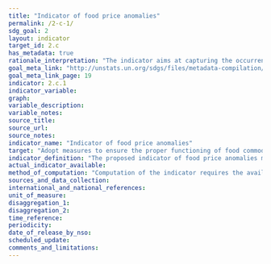 ```yaml
---
title: "Indicator of food price anomalies"
permalink: /2-c-1/
sdg_goal: 2
layout: indicator
target_id: 2.c
has_metadata: true
rationale_interpretation: "The indicator aims at capturing the occurrence of episodes of abrupt price increases that could be indicative of malfunctioning food commodity markets, and as such can be used to monitor the \"proper functioning\" of food markets, as expressed by the Target.\n Evidence from existing historic price series will need to be evaluated, on a case-by-case basis to determine which price series are more relevant in each country.\n As this is a \"means of implementation\" indicator, there should be no need to set baseline values and numerical targets to be achieved by 2030, but only to report it."
goal_meta_link: "http://unstats.un.org/sdgs/files/metadata-compilation/Metadata-Goal-2.pdf"
goal_meta_link_page: 19
indicator: 2.c.1
indicator_variable: 
graph: 
variable_description: 
variable_notes: 
source_title: 
source_url: 
source_notes: 
indicator_name: "Indicator of food price anomalies"
target: "Adopt measures to ensure the proper functioning of food commodity markets and their derivatives and facilitate timely access to market information, including on food reserves, in order to help limit extreme food price volatility."
indicator_definition: "The proposed indicator of food price anomalies measures the number of \"Price Anomalies\" that occur on a given food commodity price series over a given period of time.\nConcepts\nThe volatility of a given food commodity price series is measured through the quarterly and annual Compound Growth Rates (CGR), of the monthly price level. The mean and standard deviation of the observed historic CGR values define what is considered to be \"normal\"volatility for the particular price series being considered. A \"Price Anomaly\" is then defined as the recording, in a given month, of a CGR that is greater than the historic mean CGR for that month by one standard deviation or more."
actual_indicator_available: 
method_of_computation: "Computation of the indicator requires the availability of a series of monthly prices and involves three steps.\n Step 1. Calculating the quarterly and annual compound growth rates. A CGR is the growth rate in a time series over a certain amount of time.\n It is computed as [see report].\n A quarterly CGR (CQGR) is calculated by considering periods of three months between ____ and __0, while an annual CGR (CAGR) is calculated by considering a period of 12 months. The importance to consider both CQGR and CAGR derives from the need to take into account the presence of marked seasonal variability in many agricultural prices, with prices growing more or less steadily over the year from their minimum, occurring at harvest period.\n Step 2. Calculating the weighted average and standard deviation of both CQGR and CAGR. The historic distributions of CGRs are characterized by the mean and the standard deviation of past CGR values. A different distribution of CGRs is computed per each calendar month. Time weights are used to make sure that the more recent past has a higher weight in the calculation of the mean and standard deviation of the distribution of CGRs, so that more recent price dynamics are not overshadowed by past extreme events which could prevent the detection of significant market shocks on prices. \n Step 4. Computing the indicator of price anomalies. First, the difference between the monthly CGR and the historic average CGR is computed for each month and then normalized with respect to the historic standard deviation. Based on the results, a price anomaly is recorded in each month for which the normalized difference is equal or greater than one. Then, the frequency of price anomalies is computed for both the quarterly and the annual CGRs and the final indicator of price anomalies for month t (________ ) is computed as a weighted average of the frequency of price anomalies in the quarterly CGR and the frequency of price anomalies based on the annual CGR.\n For further details, see Baquedano 2014 (2015?)"
sources_and_data_collection: 
international_and_national_references: 
unit_of_measure: 
disaggregation_1: 
disaggregation_2: 
time_reference: 
periodicity: 
date_of_release_by_nso: 
scheduled_update: 
comments_and_limitations: 
---
```


